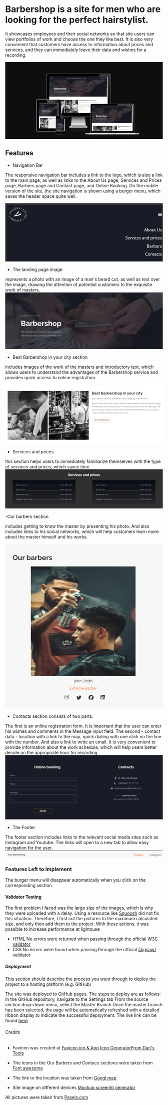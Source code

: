 # Barbershop is a site for men who are looking for the perfect hairstylist.

It showcases employees and their social networks so that site users can view portfolios of work and choose the one they like best. It is also very convenient that customers have access to information about prices and services, and they can immediately leave their data and wishes for a recording.

![An image that shows how the site looks on different devices](<Site image.png>)

## Features

- Navigation Bar

The responsive navigation bar includes a link to the logo, which is also a link to the main page, as well as links to the About Us page, Services and Prices page, Barbers page and Contact page, and Online Booking. On the mobile version of the site, the site navigation is shown using a burger menu, which saves the header space quite well.

![Navigation Bar](Navigationbar.png)

- The landing page image

represents a photo with an image of a man's beard cut, as well as text over the image, drawing the attention of potential customers to the exquisite work of masters.
![Landing page](langingpage.png)

- Best Barbershop in your city section

includes images of the work of the masters and introductory text, which allows users to understand the advantages of the Barbershop service and provides quick access to online registration.

![Barbershop section](<Barbershop section.png>)

- Services and prices

this section helps users to immediately familiarize themselves with the type of services and prices, which saves time.
![Services and prices page](Services.png)

-Our barbers section

includes getting to know the master by presenting his photo. And also includes links to his social networks, which will help customers learn more about the master himself and his works.

![Barbers section](barbers.png)

- Contacts section consists of two parts.

The first is an online registration form. It is important that the user can enter his wishes and comments in the Message input field.
The second - contact data - location with a link to the map, quick dialing with one click on the line with the number. And also a link to write an email.
It is very convenient to provide information about the work schedule, which will help users better decide on the appropriate hour for recording.
![Contacts section](contacts.png)

- The Footer

The footer section includes links to the relevant social media sites such as Instagram and Youtube. The links will open to a new tab to allow easy navigation for the user.
![Footer](footer.png)

### Features Left to Implement

The burger menu will disappear automatically when you click on the corresponding section.

#### Validator Testing

The first problem I faced was the large size of the images, which is why they were uploaded with a delay. Using a resource like [Squoosh](https://squoosh.app/) did not fix this situation. Therefore, I first cut the pictures to the maximum calculated size, and only then add them to the project. With these actions, it was possible to increase performance at lightouse

- HTML
  No errors were returned when passing through the official [W3C validator](https://validator.w3.org/#validate_by_input)
- CSS
  No errors were found when passing through the official [(Jigsaw) validator](https://jigsaw.w3.org/css-validator/#validate_by_input)

##### Deployment

This section should describe the process you went through to deploy the project to a hosting platform (e.g. GitHub)

The site was deployed to GitHub pages. The steps to deploy are as follows:
In the GitHub repository, navigate to the Settings tab
From the source section drop-down menu, select the Master Branch
Once the master branch has been selected, the page will be automatically refreshed with a detailed ribbon display to indicate the successful deployment.
The live link can be found [here](https://katya-semeniuk.github.io/barbershop/)

###### Credits

- Favicon was created at [Favicon.ico & App Icon GeneratorFrom Dan's Tools](https://www.favicon-generator.org/)

- The icons in the Our Barbers and Contacs sections were taken from [Font awesome](https://fontawesome.com/)

- The link to the location was taken from [Googl map](https://maps.google.com/)

- Site image on different devices [Mockup screenht generator](https://ui.dev/amiresponsive)

All pictures were taken from [Pexels.com](https://www.pexels.com/uk-ua/search/barbershop/)
